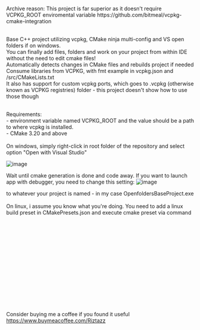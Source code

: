 
<br>
Archive reason:
This project is far superior as it doesn't require VCPKG_ROOT enviromental variable https://github.com/bitmeal/vcpkg-cmake-integration
<br>
<br>

Base C++ project utilizing vcpkg, CMake ninja multi-config and VS open folders if on windows.<br>
You can finally add files, folders and work on your project from within IDE without the need to edit cmake files!<br>
Automatically detects changes in CMake files and rebuilds project if needed<br>
Consume libraries from VCPKG, with fmt example in vcpkg.json and /src/CMakeLists.txt<br>
It also has support for custom vcpkg ports, which goes to .vcpkg (otherwise known as VCPKG registries) folder - this project doesn't show how to use those though


<br>
Requirements:<br>
- environment variable named VCPKG_ROOT and the value should be a path to where vcpkg is installed.<br>
- CMake 3.20 and above<br>
<br>
On windows, simply right-click in root folder of the repository and select option "Open with Visual Studio"<br>


![image](https://user-images.githubusercontent.com/16348711/182658136-1b918d5b-2d47-4a8a-8b07-431b2d32849f.png)

Wait until cmake generation is done and code away. If you want to launch app with debugger, you need to change this setting:
![image](https://user-images.githubusercontent.com/16348711/182663696-521f24f1-4e01-47c5-b6bd-8ef8e5e7acc9.png)

to whatever your project is named - in my case OpenfoldersBaseProject.exe<br>
<br>
On linux, i assume you know what you're doing. You need to add a linux build preset in CMakePresets.json and execute cmake preset via command
<br>
<br>
<br>
<br>
<br>
<br>
<br>
<br>
<br>
<br>
<br>
<br>
<br>
<br>
<br>
<br>
Consider buying me a coffee if you found it useful<br>
https://www.buymeacoffee.com/Riztazz 

